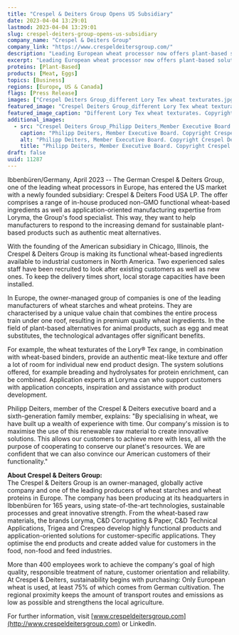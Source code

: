 ```yaml
---
title: "Crespel & Deiters Group Opens US Subsidiary"
date: 2023-04-04 13:29:01
lastmod: 2023-04-04 13:29:01
slug: crespel-deiters-group-opens-us-subsidiary
company_name: "Crespel & Deiters Group"
company_link: "https://www.crespeldeitersgroup.com/"
description: "Leading European wheat processor now offers plant-based solution expertise to manufacturers in Central and North America"
excerpt: "Leading European wheat processor now offers plant-based solution expertise to manufacturers in Central and North America"
proteins: [Plant-Based]
products: [Meat, Eggs]
topics: [Business]
regions: [Europe, US & Canada]
flags: [Press Release]
images: ["Crespel Deiters Group_different Lory Tex wheat texturates.jpg","Crespel Deiters Group_Philipp Deiters_Member Executive Board.jpg"]
featured_image: "Crespel Deiters Group_different Lory Tex wheat texturates.jpg"
featured_image_caption: "Different Lory Tex wheat texturates. Copyright Crespel Deiters Group."
additional_images:
  - src: "Crespel Deiters Group_Philipp Deiters_Member Executive Board.jpg"
    caption: "Philipp Deiters, Member Executive Board. Copyright Crespel Deiters Group."
    alt: "Philipp Deiters, Member Executive Board. Copyright Crespel Deiters Group."
    title: "Philipp Deiters, Member Executive Board. Copyright Crespel Deiters Group."
draft: false
uuid: 11287
---
```

Ibbenbüren/Germany, April 2023 -- The German Crespel & Deiters Group,
one of the leading wheat processors in Europe, has entered the US market
with a newly founded subsidiary: Crespel & Deiters Food USA LP. The
offer comprises a range of in-house produced non-GMO functional
wheat-based ingredients as well as application-oriented manufacturing
expertise from Loryma, the Group\'s food specialist. This way, they want
to help manufacturers to respond to the increasing demand for
sustainable plant-based products such as authentic meat alternatives.

With the founding of the American subsidiary in Chicago, Illinois, the
Crespel & Deiters Group is making its functional wheat-based ingredients
available to industrial customers in North America. Two experienced
sales staff have been recruited to look after existing customers as well
as new ones. To keep the delivery times short, local storage capacities
have been installed.

In Europe, the owner-managed group of companies is one of the leading
manufacturers of wheat starches and wheat proteins. They are
characterised by a unique value chain that combines the entire process
train under one roof, resulting in premium quality wheat ingredients. In
the field of plant-based alternatives for animal products, such as egg
and meat substitutes, the technological advantages offer significant
benefits.

For example, the wheat texturates of the Lory® Tex range, in combination
with wheat-based binders, provide an authentic meat-like texture and
offer a lot of room for individual new end product design. The system
solutions offered, for example breading and hydrolysates for protein
enrichment, can be combined. Application experts at Loryma can who
support customers with application concepts, inspiration and assistance
with product development.

Philipp Deiters, member of the Crespel & Deiters executive board and a
sixth-generation family member, explains: "By specialising in wheat, we
have built up a wealth of experience with time. Our company's mission is
to maximise the use of this renewable raw material to create innovative
solutions. This allows our customers to achieve more with less, all with
the purpose of cooperating to conserve our planet's resources. We are
confident that we can also convince our American customers of their
functionality."

**About Crespel & Deiters Group:**\
The Crespel & Deiters Group is an owner-managed, globally active company
and one of the leading producers of wheat starches and wheat proteins in
Europe. The company has been producing at its headquarters in Ibbenbüren
for 165 years, using state-of-the-art technologies, sustainable
processes and great innovative strength. From the wheat-based raw
materials, the brands Loryma, C&D Corrugating & Paper, C&D Technical
Applications, Trigea and Crespeo develop highly functional products and
application-oriented solutions for customer-specific applications. They
optimise the end products and create added value for customers in the
food, non-food and feed industries.

More than 400 employees work to achieve the company\'s goal of high
quality, responsible treatment of nature, customer orientation and
reliability. At Crespel & Deiters, sustainability begins with
purchasing: Only European wheat is used, at least 75% of which comes
from German cultivation. The regional proximity keeps the amount of
transport routes and emissions as low as possible and strengthens the
local agriculture.

For further information, visit
[www.crespeldeitersgroup.com](http://www.crespeldeitersgroup.com) or
LinkedIn.
